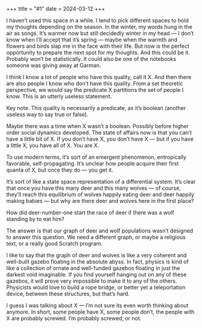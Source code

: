 +++
title = "#1"
date = 2024-03-12
+++

I haven’t used this space in a while. I tend to pick different spaces to hold my thoughts depending on the season. In the winter, my words hung in the air as songs. It’s warmer now but still decidedly winter in my head — I don’t know when I’ll accept that it’s spring — maybe when the warmth and flowers and birds slap me in the face with their life. But now is the perfect opportunity to prepare the next spot for my thoughts. And this could be it. Probably won’t be statistically. It could also be one of the notebooks someone was giving away at Garman.

I think I know a lot of people who have this quality, call it X. And then there are also people I know who don’t have this quality. From a set theoretic perspective, we would say the predicate X partitions the set of people I know. This is an utterly useless statement.

Key note. This quality is necessarily a predicate, as it’s boolean (another useless way to say true or false).

Maybe there was a time when X wasn’t a boolean. Possibly before higher order social dynamics developed. The state of affairs now is that you can’t have a little bit of X. If you don’t have X, you don’t have X — but if you have a little X, you have all of X. You are X.

To use modern terms, it’s sort of an emergent phenomenon, entropically favorable, self-propagating. It’s unclear how people acquire their first quanta of X, but once they do — you get it.

It’s sort of like a state space representation of a differential system. It’s clear that once you have this many deer and this many wolves — of course, they’ll reach this equilibrium of wolves happily eating deer and deer happily making babies — but why are there deer and wolves here in the first place?

How did deer-number-one start the race of deer if there was a wolf standing by to eat him?

The answer is that our graph of deer and wolf populations wasn’t designed to answer this question. We need a different graph, or maybe a religious text, or a really good Scratch program.

I like to say that the graph of deer and wolves is like a very coherent and well-built gazebo floating in the absolute abyss. In fact, physics is kind of like a collection of ornate and well-funded gazebos floating in just the darkest void imaginable. If you find yourself hanging out on any of these gazebos, it will prove very impossible to make it to any of the others. Physicists would love to build a rope bridge, or better yet a teleportation device, between these structures, but that’s hard.

I guess I was talking about X — I’m not sure its even worth thinking about anymore. In short, some people have X, some people don’t, the people with X are probably screwed. I’m probably screwed, or not.
